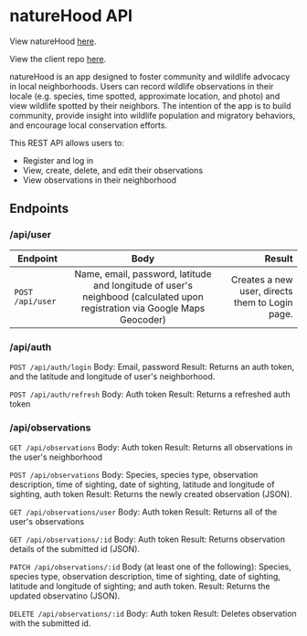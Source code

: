 # natureHood API

View natureHood [here](https://naturehood-app.vercel.app/).

View the client repo [here](https://github.com/sallygaller/naturehood).

natureHood is an app designed to foster community and wildlife advocacy in local neighborhoods. Users can record wildlife observations in their locale (e.g. species, time spotted, approximate location, and photo) and view wildlife spotted by their neighbors. The intention of the app is to build community, provide insight into wildlife population and migratory behaviors, and encourage local conservation efforts.

This REST API allows users to:
- Register and log in
- View, create, delete, and edit their observations
- View observations in their neighborhood

## Endpoints
### /api/user
| Endpoint        | Body           | Result  |
| ------------- |:-------------:| -----:|
| `POST /api/user` | Name, email, password, latitude and longitude of user's neighbood (calculated upon registration via Google Maps Geocoder) | Creates a new user, directs them to Login page.

### /api/auth
`POST /api/auth/login`
Body: Email, password
Result: Returns an auth token, and the latitude and longitude of user's neighborhood. 

`POST /api/auth/refresh`
Body: Auth token
Result: Returns a refreshed auth token

### /api/observations
`GET /api/observations`
Body: Auth token
Result: Returns all observations in the user's neighborhood

`POST /api/observations`
Body: Species, species type, observation description, time of sighting, date of sighting, latitude and longitude of sighting, auth token
Result: Returns the newly created observation (JSON).

`GET /api/observations/user`
Body: Auth token
Result: Returns all of the user's observations 

`GET /api/observations/:id`
Body: Auth token
Result: Returns observation details of the submitted id (JSON).

`PATCH /api/observations/:id`
Body (at least one of the following): Species, species type, observation description, time of sighting, date of sighting, latitude and longitude of sighting; and auth token.
Result: Returns the updated observatino (JSON).

`DELETE /api/observations/:id`
Body: Auth token
Result: Deletes observation with the submitted id. 